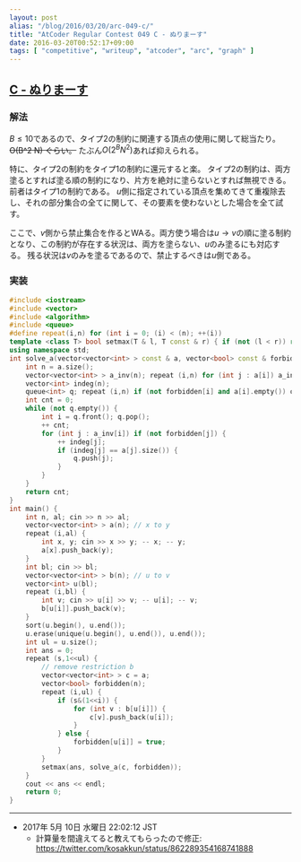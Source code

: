 ```yaml
---
layout: post
alias: "/blog/2016/03/20/arc-049-c/"
title: "AtCoder Regular Contest 049 C - ぬりまーす"
date: 2016-03-20T00:52:17+09:00
tags: [ "competitive", "writeup", "atcoder", "arc", "graph" ]
---
```


## [C - ぬりまーす](https://beta.atcoder.jp/contests/arc049/tasks/arc049_c)

### 解法

$B \le 10$であるので、タイプ$2$の制約に関連する頂点の使用に関して総当たり。<del>O(B^2 N) ぐらい。</del> たぶん$O(2^B N^2)$あれば抑えられる。

特に、タイプ$2$の制約をタイプ$1$の制約に還元すると楽。
タイプ$2$の制約は、両方塗るとすれば塗る順の制約になり、片方を絶対に塗らないとすれば無視できる。前者はタイプ$1$の制約である。
$u$側に指定されている頂点を集めてきて重複除去し、それの部分集合の全てに関して、その要素を使わないとした場合を全て試す。

ここで、$v$側から禁止集合を作るとWAる。両方使う場合は$u \to v$の順に塗る制約となり、この制約が存在する状況は、両方を塗らない、$u$のみ塗るにも対応する。
残る状況は$v$のみを塗るであるので、禁止するべきは$u$側である。

### 実装

``` c++
#include <iostream>
#include <vector>
#include <algorithm>
#include <queue>
#define repeat(i,n) for (int i = 0; (i) < (n); ++(i))
template <class T> bool setmax(T & l, T const & r) { if (not (l < r)) return false; l = r; return true; }
using namespace std;
int solve_a(vector<vector<int> > const & a, vector<bool> const & forbidden) {
    int n = a.size();
    vector<vector<int> > a_inv(n); repeat (i,n) for (int j : a[i]) a_inv[j].push_back(i);
    vector<int> indeg(n);
    queue<int> q; repeat (i,n) if (not forbidden[i] and a[i].empty()) q.push(i);
    int cnt = 0;
    while (not q.empty()) {
        int i = q.front(); q.pop();
        ++ cnt;
        for (int j : a_inv[i]) if (not forbidden[j]) {
            ++ indeg[j];
            if (indeg[j] == a[j].size()) {
                q.push(j);
            }
        }
    }
    return cnt;
}
int main() {
    int n, al; cin >> n >> al;
    vector<vector<int> > a(n); // x to y
    repeat (i,al) {
        int x, y; cin >> x >> y; -- x; -- y;
        a[x].push_back(y);
    }
    int bl; cin >> bl;
    vector<vector<int> > b(n); // u to v
    vector<int> u(bl);
    repeat (i,bl) {
        int v; cin >> u[i] >> v; -- u[i]; -- v;
        b[u[i]].push_back(v);
    }
    sort(u.begin(), u.end());
    u.erase(unique(u.begin(), u.end()), u.end());
    int ul = u.size();
    int ans = 0;
    repeat (s,1<<ul) {
        // remove restriction b
        vector<vector<int> > c = a;
        vector<bool> forbidden(n);
        repeat (i,ul) {
            if (s&(1<<i)) {
                for (int v : b[u[i]]) {
                    c[v].push_back(u[i]);
                }
            } else {
                forbidden[u[i]] = true;
            }
        }
        setmax(ans, solve_a(c, forbidden));
    }
    cout << ans << endl;
    return 0;
}
```

---

-   2017年  5月 10日 水曜日 22:02:12 JST
    -   計算量を間違えてると教えてもらったので修正: <https://twitter.com/kosakkun/status/862289354168741888>
